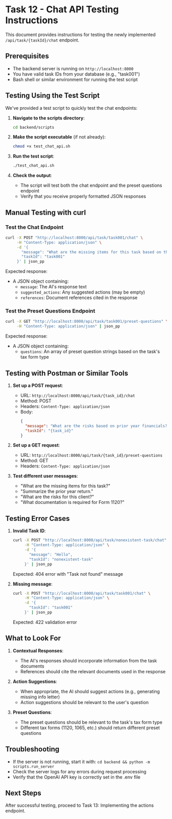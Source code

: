 # Task 12 - Chat API Testing Instructions

This document provides instructions for testing the newly implemented `/api/task/{taskId}/chat` endpoint.

## Prerequisites

- The backend server is running on `http://localhost:8000`
- You have valid task IDs from your database (e.g., "task001")
- Bash shell or similar environment for running the test script

## Testing Using the Test Script

We've provided a test script to quickly test the chat endpoints:

1. **Navigate to the scripts directory**:
   ```bash
   cd backend/scripts
   ```

2. **Make the script executable** (if not already):
   ```bash
   chmod +x test_chat_api.sh
   ```

3. **Run the test script**:
   ```bash
   ./test_chat_api.sh
   ```

4. **Check the output**:
   - The script will test both the chat endpoint and the preset questions endpoint
   - Verify that you receive properly formatted JSON responses

## Manual Testing with curl

### Test the Chat Endpoint

```bash
curl -X POST "http://localhost:8000/api/task/task001/chat" \
     -H "Content-Type: application/json" \
     -d '{
       "message": "What are the missing items for this task based on the documents?",
       "taskId": "task001"
     }' | json_pp
```

Expected response:
- A JSON object containing:
  - `message`: The AI's response text
  - `suggested_actions`: Any suggested actions (may be empty)
  - `references`: Document references cited in the response

### Test the Preset Questions Endpoint

```bash
curl -X GET "http://localhost:8000/api/task/task001/preset-questions" \
     -H "Content-Type: application/json" | json_pp
```

Expected response:
- A JSON object containing:
  - `questions`: An array of preset question strings based on the task's tax form type

## Testing with Postman or Similar Tools

1. **Set up a POST request**:
   - URL: `http://localhost:8000/api/task/{task_id}/chat`
   - Method: POST
   - Headers: `Content-Type: application/json`
   - Body: 
     ```json
     {
       "message": "What are the risks based on prior year financials?",
       "taskId": "{task_id}"
     }
     ```

2. **Set up a GET request**:
   - URL: `http://localhost:8000/api/task/{task_id}/preset-questions`
   - Method: GET
   - Headers: `Content-Type: application/json`

3. **Test different user messages**:
   - "What are the missing items for this task?"
   - "Summarize the prior year return."
   - "What are the risks for this client?"
   - "What documentation is required for Form 1120?"

## Testing Error Cases

1. **Invalid Task ID**:
   ```bash
   curl -X POST "http://localhost:8000/api/task/nonexistent-task/chat" \
        -H "Content-Type: application/json" \
        -d '{
          "message": "Hello",
          "taskId": "nonexistent-task"
        }' | json_pp
   ```
   Expected: 404 error with "Task not found" message

2. **Missing message**:
   ```bash
   curl -X POST "http://localhost:8000/api/task/task001/chat" \
        -H "Content-Type: application/json" \
        -d '{
          "taskId": "task001"
        }' | json_pp
   ```
   Expected: 422 validation error

## What to Look For

1. **Contextual Responses**:
   - The AI's responses should incorporate information from the task documents
   - References should cite the relevant documents used in the response

2. **Action Suggestions**:
   - When appropriate, the AI should suggest actions (e.g., generating missing info letter)
   - Action suggestions should be relevant to the user's question

3. **Preset Questions**:
   - The preset questions should be relevant to the task's tax form type
   - Different tax forms (1120, 1065, etc.) should return different preset questions

## Troubleshooting

- If the server is not running, start it with: `cd backend && python -m scripts.run_server`
- Check the server logs for any errors during request processing
- Verify that the OpenAI API key is correctly set in the .env file

## Next Steps

After successful testing, proceed to Task 13: Implementing the actions endpoint.
